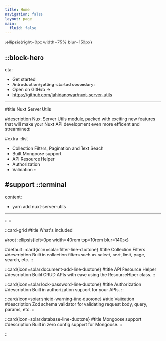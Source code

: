 ```yaml
---
title: Home
navigation: false
layout: page
main:
  fluid: false
---
```


:ellipsis{right=0px width=75% blur=150px}

::block-hero
---
cta:
  - Get started
  - /introduction/getting-started
secondary:
  - Open on GitHub →
  - https://github.com/jahidanowar/nuxt-server-utils
---

#title
Nuxt Server Utils

#description
Nuxt Server Utils module, packed with exciting new features that will make your Nuxt API development even more efficient and streamlined!

#extra
  ::list
  - Collection Filters, Pagination and Text Seach
  - Built Mongoose support
  - API Resource Helper
  - Authorization 
  - Validation
  ::

#support
  ::terminal
  ---
  content:
  - yarn add nuxt-server-utils
  ---
  ::
::

::card-grid
#title
What's included

#root
:ellipsis{left=0px width=40rem top=10rem blur=140px}

#default
  ::card{icon=solar:filter-line-duotone}
  #title
  Collection Filters
  #description
  Built in collection filters such as select, sort, limit, page, search, etc.
  ::

  ::card{icon=solar:document-add-line-duotone}
  #title
  API Resource Helper
  #description
  Build CRUD APIs with ease using the ResourceHlper class. 
  ::

  ::card{icon=solar:lock-password-line-duotone}
  #title
  Authorization
  #description
  Built in authorization support for your APIs.
  ::

  ::card{icon=solar:shield-warning-line-duotone}
  #title
  Validation
  #description
  Zod schema validator for validating request body, query, params, etc.
  ::

  ::card{icon=solar:database-line-duotone}
  #title
  Mongoose support
  #description
  Built in zero config support for Mongoose.
  ::
  
::
